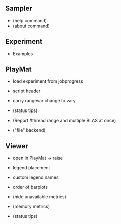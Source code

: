 Sampler
-------
* (help command)
* (about command)


Experiment
----------
* Examples


PlayMat
-------
* load experiment from jobprogress
* script header
* carry rangevar change to vary

* (status tips)
* (Report #thread range and multiple BLAS at once)
* ("file" backend)


Viewer
------
* open in PlayMat -> raise
* legend placement
* custom legend names
* order of barplots

* (hide unavailable metrics)
* (memory metrics)
* (status tips)
